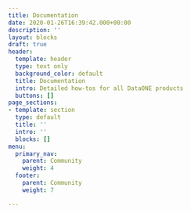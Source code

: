 ```yaml
---
title: Documentation
date: 2020-01-26T16:39:42.000+00:00
description: ''
layout: blocks
draft: true
header:
  template: header
  type: text only
  background_color: default
  title: Documentation
  intro: Detailed how-tos for all DataONE products
  buttons: []
page_sections:
- template: section
  type: default
  title: ''
  intro: ''
  blocks: []
menu:
  primary_nav:
    parent: Community
    weight: 4
  footer:
    parent: Community
    weight: 7

---
```

